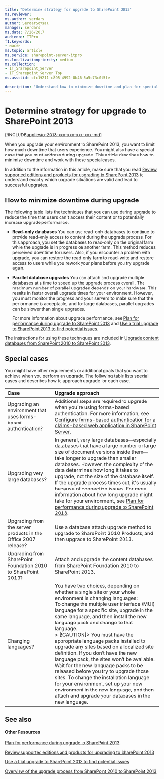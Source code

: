 ```yaml
---
title: "Determine strategy for upgrade to SharePoint 2013"
ms.reviewer: 
ms.author: serdars
author: SerdarSoysal
manager: serdars
ms.date: 7/26/2017
audience: ITPro
f1.keywords:
- NOCSH
ms.topic: article
ms.service: sharepoint-server-itpro
ms.localizationpriority: medium
ms.collection:
- IT_Sharepoint_Server
- IT_Sharepoint_Server_Top
ms.assetid: cfc19211-c895-4992-8b46-5a5c73c015fe

description: "Understand how to minimize downtime and plan for special cases during an upgrade to SharePoint."
---
```


# Determine strategy for upgrade to SharePoint 2013

[!INCLUDE[appliesto-2013-xxx-xxx-xxx-xxx-md](../includes/appliesto-2013-xxx-xxx-xxx-xxx-md.md)] 
  
When you upgrade your environment to SharePoint 2013, you want to limit how much downtime that users experience. You might also have a special case that you must address during upgrade. This article describes how to minimize downtime and work with these special cases.
  
In addition to the information in this article, make sure that you read [Review supported editions and products for upgrading to SharePoint 2013](/previous-versions/office/sharepoint-server-2010/cc262747(v=office.14)) to understand exactly which upgrade situations are valid and lead to successful upgrades. 
  
## How to minimize downtime during upgrade
<a name="section1"> </a>

The following table lists the techniques that you can use during upgrade to reduce the time that users can't access their content or to potentially increase upgrade performance.
  
- **Read-only databases** You can use read-only databases to continue to provide read-only access to content during the upgrade process. For this approach, you set the databases to read-only on the original farm while the upgrade is in progress on another farm. This method reduces perceived downtime for users. Also, if you encounter a problem with upgrade, you can restore the read-only farm to read-write and restore access to users while you rework your plans before you try upgrade again. 
    
- **Parallel database upgrades** You can attach and upgrade multiple databases at a time to speed up the upgrade process overall. The maximum number of parallel upgrades depends on your hardware. This results in faster overall upgrade times for your environment. However, you must monitor the progress and your servers to make sure that the performance is acceptable, and for large databases, parallel upgrades can be slower than single upgrades. 
    
    For more information about upgrade performance, see [Plan for performance during upgrade to SharePoint 2013](/previous-versions/office/sharepoint-server-2010/cc262891(v=office.14)) and [Use a trial upgrade to SharePoint 2013 to find potential issues](/previous-versions/office/sharepoint-server-2010/cc262155(v=office.14)).
    
The instructions for using these techniques are included in [Upgrade content databases from SharePoint 2010 to SharePoint 2013](upgrade-content-databases-from-sharepoint-2010-to-sharepoint-2013.md).
  
## Special cases
<a name="section2"> </a>

You might have other requirements or additional goals that you want to achieve when you perform an upgrade. The following table lists special cases and describes how to approach upgrade for each case.
  
|**Case**|**Upgrade approach**|
|:-----|:-----|
|Upgrading an environment that uses forms-based authentication?  <br/> |Additional steps are required to upgrade when you're using forms-based authentication. For more information, see [Configure forms-based authentication for a claims-based web application in SharePoint Server](/previous-versions/office/sharepoint-server-2010/ee806890(v=office.14)).  <br/> |
|Upgrading very large databases?  <br/> |In general, very large databases—especially databases that have a large number or large size of document versions inside them—take longer to upgrade than smaller databases. However, the complexity of the data determines how long it takes to upgrade, not the size of the database itself. If the upgrade process times out, it's usually because of connection issues. For more information about how long upgrade might take for your environment, see [Plan for performance during upgrade to SharePoint 2013](/previous-versions/office/sharepoint-server-2010/cc262891(v=office.14)).  <br/> |
|Upgrading from the server products in the Office 2007 release?  <br/> |Use a database attach upgrade method to upgrade to SharePoint 2010 Products, and then upgrade to SharePoint 2013.  <br/> |
|Upgrading from SharePoint Foundation 2010 to SharePoint 2013?  <br/> |Attach and upgrade the content databases from SharePoint Foundation 2010 to SharePoint 2013.  <br/> |
|Changing languages?  <br/> | You have two choices, depending on whether a single site or your whole environment is changing languages:  <br/>  To change the multiple user interface (MUI) language for a specific site, upgrade in the same language, and then install the new language pack and change to that language.  <br/> > [!CAUTION]>  You must have the appropriate language packs installed to upgrade any sites based on a localized site definition. If you don't have the new language pack, the sites won't be available. Wait for the new language packs to be released before you try to upgrade those sites.            To change the installation language for your environment, set up your new environment in the new language, and then attach and upgrade your databases in the new language.  <br/> |
   
## See also
<a name="section2"> </a>

#### Other Resources

[Plan for performance during upgrade to SharePoint 2013](/previous-versions/office/sharepoint-server-2010/cc262891(v=office.14))
  
[Review supported editions and products for upgrading to SharePoint 2013](/previous-versions/office/sharepoint-server-2010/cc262747(v=office.14))
  
[Use a trial upgrade to SharePoint 2013 to find potential issues](/previous-versions/office/sharepoint-server-2010/cc262155(v=office.14))
  
[Overview of the upgrade process from SharePoint 2010 to SharePoint 2013](overview-of-the-upgrade-process-from-sharepoint-2010-to-sharepoint-2013.md)


